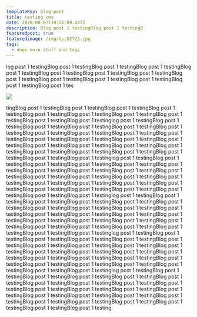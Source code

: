 ```yaml
---
templateKey: blog-post
title: testing cms
date: 2020-08-07T19:21:09.447Z
description: Blog post 1 testingBlog post 1 testingB
featuredpost: true
featuredimage: /img/dsc02723.jpg
tags:
  - dogs more stuff and tags
---
```

log post 1 testingBlog post 1 testingBlog post 1 testingBlog post 1 testingBlog post 1 testingBlog post 1 testingBlog post 1 testingBlog post 1 testingBlog post 1 testingBlog post 1 testingBlog post 1 testingBlog post 1 testingBlog post 1 testingBlog post 1 tes

![](/img/home-jumbotron.jpg)

tingBlog post 1 testingBlog post 1 testingBlog post 1 testingBlog post 1 testingBlog post 1 testingBlog post 1 testingBlog post 1 testingBlog post 1 testingBlog post 1 testingBlog post 1 testinglog post 1 testingBlog post 1 testingBlog post 1 testingBlog post 1 testingBlog post 1 testingBlog post 1 testingBlog post 1 testingBlog post 1 testingBlog post 1 testingBlog post 1 testingBlog post 1 testingBlog post 1 testingBlog post 1 testingBlog post 1 testingBlog post 1 testingBlog post 1 testingBlog post 1 testingBlog post 1 testingBlog post 1 testingBlog post 1 testingBlog post 1 testingBlog post 1 testingBlog post 1 testingBlog post 1 testinglog post 1 testingBlog post 1 testingBlog post 1 testingBlog post 1 testingBlog post 1 testingBlog post 1 testingBlog post 1 testingBlog post 1 testingBlog post 1 testingBlog post 1 testingBlog post 1 testingBlog post 1 testingBlog post 1 testingBlog post 1 testingBlog post 1 testingBlog post 1 testingBlog post 1 testingBlog post 1 testingBlog post 1 testingBlog post 1 testingBlog post 1 testingBlog post 1 testingBlog post 1 testingBlog post 1 testinglog post 1 testingBlog post 1 testingBlog post 1 testingBlog post 1 testingBlog post 1 testingBlog post 1 testingBlog post 1 testingBlog post 1 testingBlog post 1 testingBlog post 1 testingBlog post 1 testingBlog post 1 testingBlog post 1 testingBlog post 1 testingBlog post 1 testingBlog post 1 testingBlog post 1 testingBlog post 1 testingBlog post 1 testingBlog post 1 testingBlog post 1 testingBlog post 1 testingBlog post 1 testingBlog post 1 testinglog post 1 testingBlog post 1 testingBlog post 1 testingBlog post 1 testingBlog post 1 testingBlog post 1 testingBlog post 1 testingBlog post 1 testingBlog post 1 testingBlog post 1 testingBlog post 1 testingBlog post 1 testingBlog post 1 testingBlog post 1 testingBlog post 1 testingBlog post 1 testingBlog post 1 testingBlog post 1 testingBlog post 1 testingBlog post 1 testingBlog post 1 testingBlog post 1 testingBlog post 1 testingBlog post 1 testinglog post 1 testingBlog post 1 testingBlog post 1 testingBlog post 1 testingBlog post 1 testingBlog post 1 testingBlog post 1 testingBlog post 1 testingBlog post 1 testingBlog post 1 testingBlog post 1 testingBlog post 1 testingBlog post 1 testingBlog post 1 testingBlog post 1 testingBlog post 1 testingBlog post 1 testingBlog post 1 testingBlog post 1 testingBlog post 1 testingBlog post 1 testingBlog post 1 testingBlog post 1 testingBlog post 1 testing